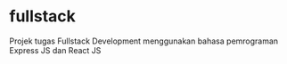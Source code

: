 # fullstack
Projek tugas Fullstack Development menggunakan bahasa pemrograman Express JS dan React JS
